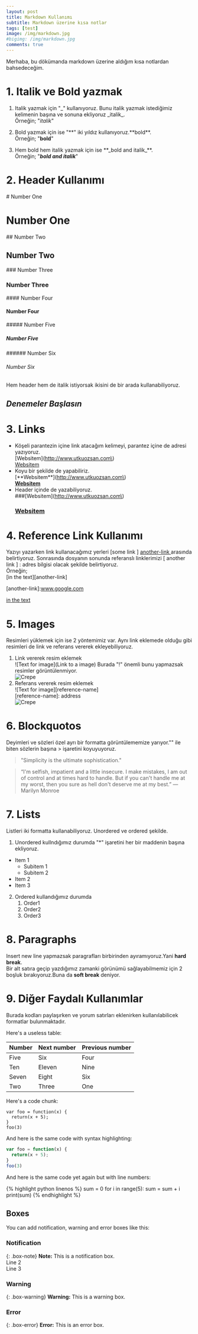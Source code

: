 ```yaml
---
layout: post
title: Markdown Kullanımı
subtitle: Markdown üzerine kısa notlar
tags: [test]
image: /img/markdown.jpg
#bigimg: /img/markdown.jpg
comments: true
---
```


Merhaba,
  bu dökümanda markdown üzerine aldığım kısa notlardan bahsedeceğim.

# 1. Italik ve Bold yazmak

1. Italik yazmak için "_" kullanıyoruz.  Bunu italik yazmak istediğimiz kelimenin başına ve sonuna ekliyoruz  \_italik\_.  
  Örneğin; "_italik_" 

2. Bold yazmak için ise "**" iki yıldız kullanıyoruz.\*\*bold\*\*.  
Örneğin; "**bold**"

3. Hem bold hem italik yazmak için ise \*\*\_bold and italik_\*\*.  
Örneğin; "**_bold and italik_**"

# 2. Header Kullanımı

\# Number One  
# Number One   
\#\# Number Two
## Number Two
\#\#\# Number Three
### Number Three
\#\#\#\# Number Four
#### Number Four
\#\#\#\#\# Number Five
##### Number Five
\#\#\#\#\#\# Number Six
###### Number Six

Hem header hem de italik istiyorsak ikisini de bir arada kullanabiliyoruz.

## _Denemeler Başlasın_

# 3. Links  
* Köşeli parantezin içine link atacağım kelimeyi, parantez içine de adresi yazıyoruz.  
\[Websitem\]\(http://www.utkuozsan.com\)  
[Websitem](http://www.utkuozsan.com)
* Koyu bir şekilde de yapabiliriz.  
\[\*\*Websitem\*\*\]\(http://www.utkuozsan.com\)  
[**Websitem**](http://www.utkuozsan.com)
* Header içinde de yazabiliyoruz.  
\#\#\#\[Websitem\]\(http://www.utkuozsan.com\)
  ### [Websitem](http://www.utkuozsan.com)

# 4. Reference Link Kullanımı
Yazıyı yazarken link kullanacağımız yerleri [some link ] [ another-link ] arasında belirtiyoruz. Sonrasında dosyanın sonunda referanslı linklerimizi [ another link ] : adres bilgisi olacak şekilde belirtiyoruz.  
Örneğin;  
\[in the text\]\[another-link\]

\[another-link\]:www.google.com

[in the text][another-link]

[another-link]:www.google.com

# 5. Images  
Resimleri yüklemek için ise 2 yöntemimiz var. Aynı link eklemede olduğu gibi resimleri de link ve referans vererek ekleyebiliyoruz.  
 1. Link vererek resim eklemek  
   \!\[Text for image\]\(Link to a image\) Burada "!" önemli bunu yapmazsak resimler görüntülenmiyor.  
   ![Crepe](https://s3-media3.fl.yelpcdn.com/bphoto/cQ1Yoa75m2yUFFbY2xwuqw/348s.jpg)
 2. Referans vererek resim eklemek  
   \!\[Text for image\]\[reference-name\]  
   \[reference-name\]: address    
   ![Crepe][Photo-1]  
   
   [Photo-1]:https://s3-media3.fl.yelpcdn.com/bphoto/cQ1Yoa75m2yUFFbY2xwuqw/348s.jpg
   
# 6. Blockquotos  
  Deyimleri ve sözleri özel ayrı bir formatta görüntülememize yarıyor."" ile biten sözlerin başına > işaretini koyuyuyoruz.
  >"Simplicity is the ultimate sophistication."
  
  >“I'm selfish, impatient and a little insecure. I make mistakes, I am out of control and at times hard to handle. But if you can't handle me at my worst, then you sure as hell don't deserve me at my best.” 
― Marilyn Monroe

# 7. Lists  
Listleri iki formatta kullanabiliyoruz. Unordered ve ordered şekilde.  
1. Unordered kullndığımız durumda "\*" işaretini her bir maddenin başına ekliyoruz.  
 * Item 1
    * Subitem 1
    * Subitem 2
 * Item 2 
 * Item 3  
2. Ordered kullandığımız durumda  
    1. Order1
    2. Order2
    3. Order3
 
# 8. Paragraphs  
Insert new line yapmazsak paragrafları birbirinden ayıramıyoruz.Yani **hard break**.  
Bir alt satıra geçip yazdığımız zamanki görünümü sağlayabilmemiz için 2 boşluk bırakıyoruz.Buna da **soft break** deniyor.

# 9. Diğer Faydalı Kullanımlar  
Burada kodları paylaşırken ve yorum satırları eklenirken kullanılabilicek formatlar bulunmaktadır.  

Here's a useless table:

| Number | Next number | Previous number |
| :------ |:--- | :--- |
| Five | Six | Four |
| Ten | Eleven | Nine |
| Seven | Eight | Six |
| Two | Three | One |

Here's a code chunk:

~~~
var foo = function(x) {
  return(x + 5);
}
foo(3)
~~~

And here is the same code with syntax highlighting:

```javascript
var foo = function(x) {
  return(x + 5);
}
foo(3)
```

And here is the same code yet again but with line numbers:

{% highlight python linenos %}
sum = 0
for i in range(5):
  sum = sum + i
print(sum)
{% endhighlight %}

## Boxes
You can add notification, warning and error boxes like this:

### Notification

{: .box-note}
**Note:** This is a notification box.  
Line 2  
Line 3

### Warning

{: .box-warning}
**Warning:** This is a warning box.

### Error

{: .box-error}
**Error:** This is an error box.


